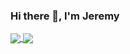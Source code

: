### Hi there 👋, I'm Jeremy 

<a href="https://github.com/jeremykenedy">
  <img align="center" src="https://github-readme-stats-deploy-jeremykenedy.vercel.app/api?username=jeremykenedy&show_icons=true&include_all_commits=true&count_private=true&theme=radical&bg_color=30,222222,444444&title_color=fff&text_color=fff&line_height=20&custom_title=GitHub%20Stats" />
</a>

<a href="https://github.com/jeremykenedy">
  <img align="center" src="https://github-readme-stats-deploy-jeremykenedy.vercel.app/api/top-langs/?username=jeremykenedy&layout=compact&bg_color=30,444444,222222&title_color=fff&text_color=fff&custom_title=What%20I%20Do%20Most" />
</a>

<!--
<a href="https://github.com/jeremykenedy">
  <img align="center" src="https://github-readme-stats-deploy-jeremykenedy.vercel.app/api/wakatime?username=@jeremykenedy&custom_title=IDE%20Stats&bg_color=90,333333,222222&title_color=fff&text_color=fff" />
</a>


[![Github stats](https://github-readme-stats-deploy-jeremykenedy.vercel.app/api?username=jeremykenedy&show_icons=true&theme=radical&include_all_commits=true&count_private=true)](https://github.com/jeremykenedy)


[![Top Langs](https://github-readme-stats-deploy-jeremykenedy.vercel.app/api/top-langs/?username=jeremykenedy&layout=compact)](https://github.com/jeremykenedy)

[![Wakatime stats](https://github-readme-stats-deploy-jeremykenedy.vercel.app/api/wakatime?username=@jeremykenedy)](https://github.com/jeremykenedy)

**jeremykenedy/jeremykenedy** is a ✨ _special_ ✨ repository because its `README.md` (this file) appears on your GitHub profile.

Here are some ideas to get you started:

- 🔭 I’m currently working on ...
- 🌱 I’m currently learning ...
- 👯 I’m looking to collaborate on ...
- 🤔 I’m looking for help with ...
- 💬 Ask me about ...
- 📫 How to reach me: ...
- 😄 Pronouns: ...
- ⚡ Fun fact: ...
-->
